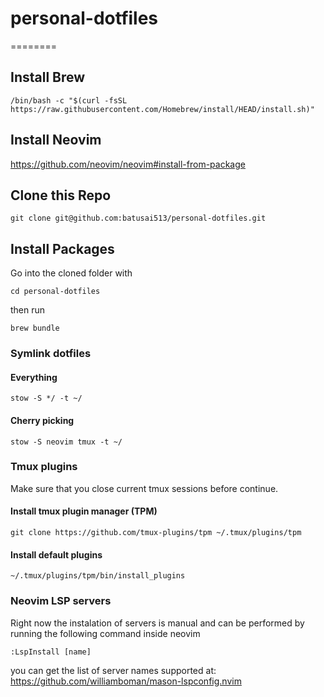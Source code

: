 # personal-dotfiles
========

## Install Brew

```
/bin/bash -c "$(curl -fsSL https://raw.githubusercontent.com/Homebrew/install/HEAD/install.sh)"
```

## Install Neovim
https://github.com/neovim/neovim#install-from-package


## Clone this Repo

```
git clone git@github.com:batusai513/personal-dotfiles.git
```

## Install Packages
Go into the cloned folder with

```
cd personal-dotfiles
```

then run

```
brew bundle
```

### Symlink dotfiles

#### Everything
```
stow -S */ -t ~/
```

#### Cherry picking
```
stow -S neovim tmux -t ~/
```

### Tmux plugins

Make sure that you close current tmux sessions before continue.

#### Install tmux plugin manager (TPM)
```
git clone https://github.com/tmux-plugins/tpm ~/.tmux/plugins/tpm
```

#### Install default plugins
```
~/.tmux/plugins/tpm/bin/install_plugins
```

### Neovim LSP servers
Right now the instalation of servers is manual and can be performed by running the following command inside neovim
```
:LspInstall [name]
```

you can get the list of server names supported at:
https://github.com/williamboman/mason-lspconfig.nvim

